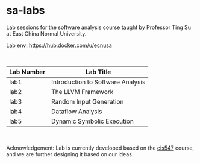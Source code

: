 # sa-labs
Lab sessions for the software analysis course taught by Professor Ting Su at East China Normal University.

Lab env: https://hub.docker.com/u/ecnusa

<br>

| Lab Number | Lab Title                         |
|------------|-----------------------------------|
| lab1       | Introduction to Software Analysis |
| lab2       | The LLVM Framework                |
| lab3       | Random Input Generation           |
| lab4       | Dataflow Analysis                 |
| lab5       | Dynamic Symbolic Execution        |

<br>

Acknowledgement: Lab is currently developed based on the [cis547](https://software-analysis-class.org) course, and we are further designing it based on our ideas.
